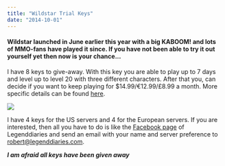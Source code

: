 ```yaml
---
title: "Wildstar Trial Keys"
date: "2014-10-01"
---
```


#### Wildstar launched in June earlier this year with a big KABOOM! and lots of MMO-fans have played it since. If you have not been able to try it out yourself yet then now is your chance...

I have 8 keys to give-away. With this key you are able to play up to 7 days and level up to level 20 with three different characters. After that you, can decide if you want to keep playing for $14.99/€12.99/£8.99 a month. More specific details can be found [here](https://support.wildstar-online.com/entries/63202917-How-do-Guest-Passes-work-?utm_source=newsletter_ws&utm_medium=email&utm_campaign=email_en_20140930_guest_pass&utm_content=knowledge-base-article-button).

![](http://hydra-media.cursecdn.com/wildstar.gamepedia.com/thumb/8/8a/Chua.png/325px-Chua.png?version=b6919905692d3201632a6acf49aadd81)

I have 4 keys for the US servers and 4 for the European servers. If you are interested, then all you have to do is like the [Facebook page](https://www.facebook.com/Legenddiaries) of Legenddiaries and send an email with your name and server preference to robert@legenddiaries.com.

**_I am afraid all keys have been given away_**
